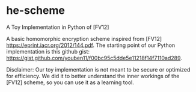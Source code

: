 # he-scheme
A Toy Implementation in Python of [FV12]

A basic homomorphic encryption scheme inspired from [FV12] https://eprint.iacr.org/2012/144.pdf.
The starting point of our Python implementation is this github gist: https://gist.github.com/youben11/f00bc95c5dde5e11218f14f7110ad289.

Disclaimer: Our toy implementation is not meant to be secure or optimized for efficiency.
We did it to better understand the inner workings of the [FV12] scheme, so you can use it as a learning tool.
